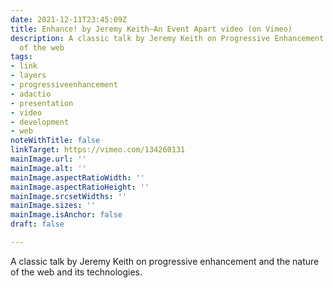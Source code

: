 ```yaml
---
date: 2021-12-11T23:45:09Z
title: Enhance! by Jeremy Keith—An Event Apart video (on Vimeo)
description: A classic talk by Jeremy Keith on Progressive Enhancement and the nature
  of the web
tags:
- link
- layers
- progressiveenhancement
- adactio
- presentation
- video
- development
- web
noteWithTitle: false
linkTarget: https://vimeo.com/134260131
mainImage.url: ''
mainImage.alt: ''
mainImage.aspectRatioWidth: ''
mainImage.aspectRatioHeight: ''
mainImage.srcsetWidths: ''
mainImage.sizes: ''
mainImage.isAnchor: false
draft: false

---
```

A classic talk by Jeremy Keith on progressive enhancement and the nature of the web and its technologies.